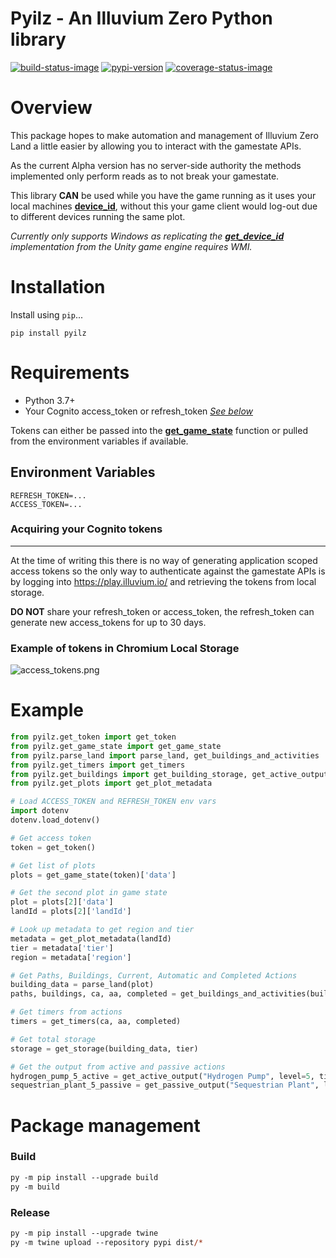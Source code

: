 # Pyilz - An Illuvium Zero Python library

[![build-status-image]][build-status]
[![pypi-version]][pypi]
[![coverage-status-image]][codecov]

# Overview
This package hopes to make automation and management of Illuvium Zero Land a little easier by allowing you to interact with the gamestate APIs.

As the current Alpha version has no server-side authority the methods implemented only perform reads as to not break your gamestate.

This library **CAN** be used while you have the game running as it uses your local machines **[device_id](/pyilz/get_device_id.py)**, without this your game client would log-out due to different devices running the same plot.

*Currently only supports Windows as replicating the **[get_device_id](/pyilz/get_device_id.py)** implementation from the Unity game engine requires WMI.*

# Installation

Install using `pip`...

    pip install pyilz


# Requirements

* Python 3.7+
* Your Cognito access_token or refresh_token [*See below*](#acquiring-a-cognito-access_token)

Tokens can either be passed into the [**get_game_state**](/pyilz/get_game_state.py) function or pulled from the environment variables if available.

## Environment Variables
```
REFRESH_TOKEN=...
ACCESS_TOKEN=...
```

### Acquiring your Cognito tokens
---
At the time of writing this there is no way of generating application scoped access tokens so the only way to authenticate against the gamestate APIs is by logging into https://play.illuvium.io/ and retrieving the tokens from local storage.

**DO NOT** share your refresh_token or access_token, the refresh_token can generate new access_tokens for up to 30 days.

### Example of tokens in Chromium Local Storage
![access_tokens.png](/images/access_tokens.png)


# Example
```py
from pyilz.get_token import get_token
from pyilz.get_game_state import get_game_state
from pyilz.parse_land import parse_land, get_buildings_and_activities
from pyilz.get_timers import get_timers
from pyilz.get_buildings import get_building_storage, get_active_output, get_passive_output
from pyilz.get_plots import get_plot_metadata

# Load ACCESS_TOKEN and REFRESH_TOKEN env vars
import dotenv
dotenv.load_dotenv()

# Get access token
token = get_token()

# Get list of plots
plots = get_game_state(token)['data']

# Get the second plot in game state
plot = plots[2]['data']
landId = plots[2]['landId']

# Look up metadata to get region and tier
metadata = get_plot_metadata(landId)
tier = metadata['tier']
region = metadata['region']

# Get Paths, Buildings, Current, Automatic and Completed Actions
building_data = parse_land(plot)
paths, buildings, ca, aa, completed = get_buildings_and_activities(building_data)

# Get timers from actions
timers = get_timers(ca, aa, completed)

# Get total storage
storage = get_storage(building_data, tier)

# Get the output from active and passive actions
hydrogen_pump_5_active = get_active_output("Hydrogen Pump", level=5, tier=tier, efficiency=150)
sequestrian_plant_5_passive = get_passive_output("Sequestrian Plant", level=5, tier=tier, efficiency=150)
```

# Package management
### Build
```ps
py -m pip install --upgrade build
py -m build
```

### Release
```ps
py -m pip install --upgrade twine
py -m twine upload --repository pypi dist/*
```

[build-status-image]: https://github.com/nickjordan289/pyilz/actions/workflows/main.yml/badge.svg
[build-status]: https://github.com/nickjordan289/pyilz/actions/workflows/main.yml
[coverage-status-image]: https://img.shields.io/codecov/c/github/nickjordan289/pyilz/master.svg
[codecov]: https://codecov.io/github/nickjordan289/pyilz?branch=main
[pypi-version]: https://img.shields.io/pypi/v/pyilz.svg
[pypi]: https://pypi.org/project/pyilz/